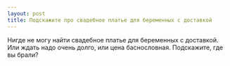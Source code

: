 ```yaml
---
layout: post 
title: Подскажите про свадебное платье для беременных с доставкой 
--- 
```

Нигде не могу найти свадебное платье для беременных с доставкой. Или ждать надо очень долго, или цена баснословная. Подскажите, где вы брали?